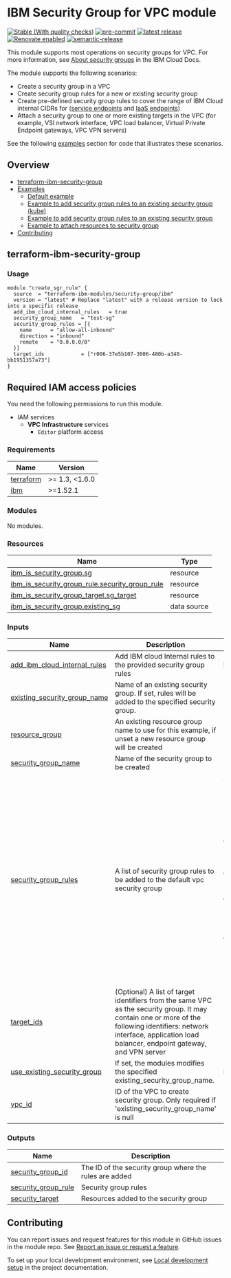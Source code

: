 <!-- BEGIN MODULE HOOK -->

# IBM Security Group for VPC module
<!-- UPDATE BADGE: Update the link for the following badge-->
[![Stable (With quality checks)](https://img.shields.io/badge/Status-Stable%20(With%20quality%20checks)-green)](https://terraform-ibm-modules.github.io/documentation/#/badge-status)
[![pre-commit](https://img.shields.io/badge/pre--commit-enabled-brightgreen?logo=pre-commit&logoColor=white)](https://github.com/pre-commit/pre-commit)
[![latest release](https://img.shields.io/github/v/release/terraform-ibm-modules/terraform-ibm-security-group?logo=GitHub&sort=semver)](https://github.com/terraform-ibm-modules/terraform-ibm-security-group/releases/latest)
[![Renovate enabled](https://img.shields.io/badge/renovate-enabled-brightgreen.svg)](https://renovatebot.com/)
[![semantic-release](https://img.shields.io/badge/%20%20%F0%9F%93%A6%F0%9F%9A%80-semantic--release-e10079.svg)](https://github.com/semantic-release/semantic-release)


This module supports most operations on security groups for VPC. For more information, see [About security groups](https://cloud.ibm.com/docs/vpc?topic=vpc-using-security-groups) in the IBM Cloud Docs.

The module supports the following scenarios:
- Create a security group in a VPC
- Create security group rules for a new or existing security group
- Create pre-defined security group rules to cover the range of IBM Cloud internal CIDRs for ([service endpoints](https://cloud.ibm.com/docs/vpc?topic=vpc-service-endpoints-for-vpc#cloud-service-endpoints) and [IaaS endpoints](https://cloud.ibm.com/docs/vpc?topic=vpc-service-endpoints-for-vpc#infrastructure-as-a-service-iaas-endpoints))
- Attach a security group to one or more existing targets in the VPC (for example, VSI network interface, VPC load balancer, Virtual Private Endpoint gateways, VPC VPN servers)

See the following [examples](#Examples) section for code that illustrates these scenarios.

<!-- Below content is automatically populated via pre-commit hook -->
<!-- BEGIN OVERVIEW HOOK -->
## Overview
* [terraform-ibm-security-group](#terraform-ibm-security-group)
* [Examples](./examples)
    * [Default example](./examples/default)
    * [Example to add security group rules to an existing security group (kube)](./examples/add-rules-to-existing-sg-kube)
    * [Example to add security group rules to an existing security group](./examples/add-rules-to-existing-sg)
    * [Example to attach resources to security group](./examples/sg-target-example)
* [Contributing](#contributing)
<!-- END OVERVIEW HOOK -->

## terraform-ibm-security-group
### Usage

```hcl
module "create_sgr_rule" {
  source  = "terraform-ibm-modules/security-group/ibm"
  version = "latest" # Replace "latest" with a release version to lock into a specific release
  add_ibm_cloud_internal_rules   = true
  security_group_name   = "test-sg"
  security_group_rules = [{
    name      = "allow-all-inbound"
    direction = "inbound"
    remote    = "0.0.0.0/0"
  }]
  target_ids            = ["r006-37e5b107-3006-480b-a340-bb1951357a73"]
}
```

## Required IAM access policies

You need the following permissions to run this module.

- IAM services
    - **VPC Infrastructure** services
        - `Editor` platform access

<!-- BEGINNING OF PRE-COMMIT-TERRAFORM DOCS HOOK -->
### Requirements

| Name | Version |
|------|---------|
| <a name="requirement_terraform"></a> [terraform](#requirement\_terraform) | >= 1.3, <1.6.0 |
| <a name="requirement_ibm"></a> [ibm](#requirement\_ibm) | >=1.52.1 |

### Modules

No modules.

### Resources

| Name | Type |
|------|------|
| [ibm_is_security_group.sg](https://registry.terraform.io/providers/IBM-Cloud/ibm/latest/docs/resources/is_security_group) | resource |
| [ibm_is_security_group_rule.security_group_rule](https://registry.terraform.io/providers/IBM-Cloud/ibm/latest/docs/resources/is_security_group_rule) | resource |
| [ibm_is_security_group_target.sg_target](https://registry.terraform.io/providers/IBM-Cloud/ibm/latest/docs/resources/is_security_group_target) | resource |
| [ibm_is_security_group.existing_sg](https://registry.terraform.io/providers/IBM-Cloud/ibm/latest/docs/data-sources/is_security_group) | data source |

### Inputs

| Name | Description | Type | Default | Required |
|------|-------------|------|---------|:--------:|
| <a name="input_add_ibm_cloud_internal_rules"></a> [add\_ibm\_cloud\_internal\_rules](#input\_add\_ibm\_cloud\_internal\_rules) | Add IBM cloud Internal rules to the provided security group rules | `bool` | `false` | no |
| <a name="input_existing_security_group_name"></a> [existing\_security\_group\_name](#input\_existing\_security\_group\_name) | Name of an existing security group. If set, rules will be added to the specified security group. | `string` | `null` | no |
| <a name="input_resource_group"></a> [resource\_group](#input\_resource\_group) | An existing resource group name to use for this example, if unset a new resource group will be created | `string` | `null` | no |
| <a name="input_security_group_name"></a> [security\_group\_name](#input\_security\_group\_name) | Name of the security group to be created | `string` | `"test-sg"` | no |
| <a name="input_security_group_rules"></a> [security\_group\_rules](#input\_security\_group\_rules) | A list of security group rules to be added to the default vpc security group | <pre>list(<br>    object({<br>      name      = string<br>      direction = string<br>      remote    = string<br>      tcp = optional(<br>        object({<br>          port_max = optional(number)<br>          port_min = optional(number)<br>        })<br>      )<br>      udp = optional(<br>        object({<br>          port_max = optional(number)<br>          port_min = optional(number)<br>        })<br>      )<br>      icmp = optional(<br>        object({<br>          type = optional(number)<br>          code = optional(number)<br>        })<br>      )<br>    })<br>  )</pre> | `[]` | no |
| <a name="input_target_ids"></a> [target\_ids](#input\_target\_ids) | (Optional) A list of target identifiers from the same VPC as the security group. It may contain one or more of the following identifiers: network interface, application load balancer, endpoint gateway, and VPN server | `list(string)` | `[]` | no |
| <a name="input_use_existing_security_group"></a> [use\_existing\_security\_group](#input\_use\_existing\_security\_group) | If set, the modules modifies the specified existing\_security\_group\_name. | `bool` | `false` | no |
| <a name="input_vpc_id"></a> [vpc\_id](#input\_vpc\_id) | ID of the VPC to create security group. Only required if 'existing\_security\_group\_name' is null | `string` | `null` | no |

### Outputs

| Name | Description |
|------|-------------|
| <a name="output_security_group_id"></a> [security\_group\_id](#output\_security\_group\_id) | The ID of the security group where the rules are added |
| <a name="output_security_group_rule"></a> [security\_group\_rule](#output\_security\_group\_rule) | Security group rules |
| <a name="output_security_target"></a> [security\_target](#output\_security\_target) | Resources added to the security group |
<!-- END OF PRE-COMMIT-TERRAFORM DOCS HOOK -->
<!-- BEGIN CONTRIBUTING HOOK -->

<!-- Leave this section as is so that your module has a link to local development environment set up steps for contributors to follow -->
## Contributing

You can report issues and request features for this module in GitHub issues in the module repo. See [Report an issue or request a feature](https://github.com/terraform-ibm-modules/.github/blob/main/.github/SUPPORT.md).

To set up your local development environment, see [Local development setup](https://terraform-ibm-modules.github.io/documentation/#/local-dev-setup) in the project documentation.
<!-- Source for this readme file: https://github.com/terraform-ibm-modules/common-dev-assets/tree/main/module-assets/ci/module-template-automation -->
<!-- END CONTRIBUTING HOOK -->
